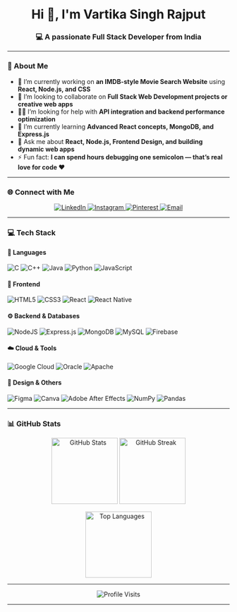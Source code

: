 <h1 align="center">Hi 👋, I'm Vartika Singh Rajput</h1>
<h3 align="center">💻 A passionate Full Stack Developer from India</h3>

---

### 💫 About Me
- 🔭 I’m currently working on **an IMDB-style Movie Search Website** using **React, Node.js, and CSS**  
- 🤝 I’m looking to collaborate on **Full Stack Web Development projects or creative web apps**  
- 🙋‍♀️ I’m looking for help with **API integration and backend performance optimization**  
- 🌱 I’m currently learning **Advanced React concepts, MongoDB, and Express.js**  
- 💬 Ask me about **React, Node.js, Frontend Design, and building dynamic web apps**  
- ⚡ Fun fact: **I can spend hours debugging one semicolon — that’s real love for code ❤️**  

---

### 🌐 Connect with Me
<p align="center">
  <a href="https://linkedin.com/in/https://www.linkedin.com/in/vartika-singh-rajput-257285280/" target="_blank">
    <img src="https://img.shields.io/badge/LinkedIn-%230077B5.svg?style=for-the-badge&logo=linkedin&logoColor=white" alt="LinkedIn"/>
  </a>
  <a href="https://instagram.com/_._vartikkaaa_._" target="_blank">
    <img src="https://img.shields.io/badge/Instagram-%23E4405F.svg?style=for-the-badge&logo=instagram&logoColor=white" alt="Instagram"/>
  </a>
  <a href="https://pinterest.com/vartikkaa01" target="_blank">
    <img src="https://img.shields.io/badge/Pinterest-%23E60023.svg?style=for-the-badge&logo=pinterest&logoColor=white" alt="Pinterest"/>
  </a>
  <a href="mailto:vartikasinghrajput7629@gmail.com">
    <img src="https://img.shields.io/badge/Email-D14836?style=for-the-badge&logo=gmail&logoColor=white" alt="Email"/>
  </a>
</p>

---

### 💻 Tech Stack

#### 🧠 Languages
![C](https://img.shields.io/badge/c-%2300599C.svg?style=for-the-badge&logo=c&logoColor=white)
![C++](https://img.shields.io/badge/c++-%2300599C.svg?style=for-the-badge&logo=c%2B%2B&logoColor=white)
![Java](https://img.shields.io/badge/java-%23ED8B00.svg?style=for-the-badge&logo=openjdk&logoColor=white)
![Python](https://img.shields.io/badge/python-3670A0.svg?style=for-the-badge&logo=python&logoColor=ffdd54)
![JavaScript](https://img.shields.io/badge/javascript-%23323330.svg?style=for-the-badge&logo=javascript&logoColor=%23F7DF1E)

#### 🎨 Frontend
![HTML5](https://img.shields.io/badge/html5-%23E34F26.svg?style=for-the-badge&logo=html5&logoColor=white)
![CSS3](https://img.shields.io/badge/css3-%231572B6.svg?style=for-the-badge&logo=css3&logoColor=white)
![React](https://img.shields.io/badge/react-%2320232a.svg?style=for-the-badge&logo=react&logoColor=%2361DAFB)
![React Native](https://img.shields.io/badge/react_native-%2320232a.svg?style=for-the-badge&logo=react&logoColor=%2361DAFB)

#### ⚙️ Backend & Databases
![NodeJS](https://img.shields.io/badge/node.js-6DA55F.svg?style=for-the-badge&logo=node.js&logoColor=white)
![Express.js](https://img.shields.io/badge/express.js-%23404d59.svg?style=for-the-badge&logo=express&logoColor=white)
![MongoDB](https://img.shields.io/badge/MongoDB-%234ea94b.svg?style=for-the-badge&logo=mongodb&logoColor=white)
![MySQL](https://img.shields.io/badge/mysql-4479A1.svg?style=for-the-badge&logo=mysql&logoColor=white)
![Firebase](https://img.shields.io/badge/firebase-%23039BE5.svg?style=for-the-badge&logo=firebase)

#### ☁️ Cloud & Tools
![Google Cloud](https://img.shields.io/badge/GoogleCloud-%234285F4.svg?style=for-the-badge&logo=google-cloud&logoColor=white)
![Oracle](https://img.shields.io/badge/Oracle-F80000?style=for-the-badge&logo=oracle&logoColor=white)
![Apache](https://img.shields.io/badge/apache-%23D42029.svg?style=for-the-badge&logo=apache&logoColor=white)

#### 🎨 Design & Others
![Figma](https://img.shields.io/badge/figma-%23F24E1E.svg?style=for-the-badge&logo=figma&logoColor=white)
![Canva](https://img.shields.io/badge/Canva-%2300C4CC.svg?style=for-the-badge&logo=Canva&logoColor=white)
![Adobe After Effects](https://img.shields.io/badge/After%20Effects-9999FF.svg?style=for-the-badge&logo=Adobe%20After%20Effects&logoColor=white)
![NumPy](https://img.shields.io/badge/numpy-%23013243.svg?style=for-the-badge&logo=numpy&logoColor=white)
![Pandas](https://img.shields.io/badge/pandas-%23150458.svg?style=for-the-badge&logo=pandas&logoColor=white)

---

### 📊 GitHub Stats
<p align="center">
  <img src="https://github-readme-stats.vercel.app/api?username=vartika011&theme=dark&hide_border=false&include_all_commits=false&count_private=false" height="150" alt="GitHub Stats"/>
  <img src="https://nirzak-streak-stats.vercel.app/?user=vartika011&theme=dark&hide_border=false" height="150" alt="GitHub Streak"/>
</p>

<p align="center">
  <img src="https://github-readme-stats.vercel.app/api/top-langs/?username=vartika011&theme=dark&hide_border=false&include_all_commits=false&count_private=false&layout=compact" height="150" alt="Top Languages"/>
</p>

---

<p align="center">
  <img src="https://visitcount.itsvg.in/api?id=vartika011&icon=0&color=0" alt="Profile Visits"/>
</p>

---


